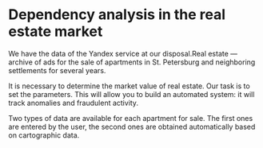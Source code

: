 # Dependency analysis in the real estate market

We have the data of the Yandex service at our disposal.Real estate — archive of ads for the sale of apartments in St. Petersburg and neighboring settlements for several years. 

It is necessary to determine the market value of real estate. Our task is to set the parameters. This will allow you to build an automated system: it will track anomalies and fraudulent activity.

Two types of data are available for each apartment for sale. The first ones are entered by the user, the second ones are obtained automatically based on cartographic data.
